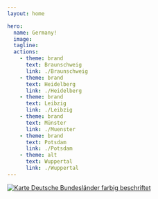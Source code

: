 ```yaml
---
layout: home

hero:
  name: Germany!
  image: 
  tagline: 
  actions:
    - theme: brand
      text: Braunschweig
      link: ./Braunschweig
    - theme: brand
      text: Heidelberg
      link: ./Heidelberg
    - theme: brand
      text: Leibzig
      link: ./Leibzig
    - theme: brand
      text: Münster
      link: ./Muenster
    - theme: brand
      text: Potsdam
      link: ./Potsdam
    - theme: alt
      text: Wuppertal
      link: ./Wuppertal
---
```

<!--
    - theme: brand
      text: Rhein
      link: ./Rhein
    - theme: brand
      text: Koeln
      link: ./Koeln
    - theme: brand
      text: Frankfurt
      link: ./Frankfurt
    - theme: brand
      text: Berlin
      link: ./Berlin
    - theme: brand
      text: Mainz
      link: ./Mainz
    - theme: brand
      text: Dresden
      link: ./Dresden
    - theme: brand
      text: Duesseldorf
      link: ./Duesseldorf
    - theme: brand
      text: Freiburg
      link: ./Freiburg
    - theme: brand
      text: Bonn
      link: ./Bonn
    - theme: brand
      text: Goettingen
      link: ./Goettingen
-->
<a title="David Liuzzo, derivative work by User:elya, CC BY-SA 2.5 &lt;https://creativecommons.org/licenses/by-sa/2.5&gt;, via Wikimedia Commons" href="https://commons.wikimedia.org/wiki/File:Karte_Deutsche_Bundesl%C3%A4nder_farbig_beschriftet.png"><img alt="Karte Deutsche Bundesländer farbig beschriftet" src="https://upload.wikimedia.org/wikipedia/commons/thumb/9/94/Karte_Deutsche_Bundesl%C3%A4nder_farbig_beschriftet.png/256px-Karte_Deutsche_Bundesl%C3%A4nder_farbig_beschriftet.png?20150429111809"></a>